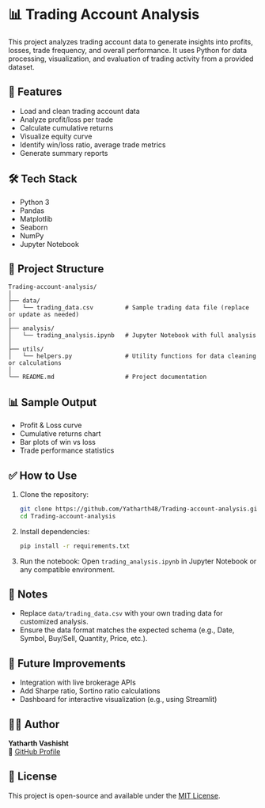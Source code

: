 # 📊 Trading Account Analysis

This project analyzes trading account data to generate insights into profits, losses, trade frequency, and overall performance. It uses Python for data processing, visualization, and evaluation of trading activity from a provided dataset.

## 🚀 Features

- Load and clean trading account data
- Analyze profit/loss per trade
- Calculate cumulative returns
- Visualize equity curve
- Identify win/loss ratio, average trade metrics
- Generate summary reports

## 🛠️ Tech Stack

- Python 3
- Pandas
- Matplotlib
- Seaborn
- NumPy
- Jupyter Notebook

## 📁 Project Structure

```
Trading-account-analysis/
│
├── data/
│   └── trading_data.csv         # Sample trading data file (replace or update as needed)
│
├── analysis/
│   └── trading_analysis.ipynb   # Jupyter Notebook with full analysis
│
├── utils/
│   └── helpers.py               # Utility functions for data cleaning or calculations
│
└── README.md                    # Project documentation
```

## 📊 Sample Output

- Profit & Loss curve
- Cumulative returns chart
- Bar plots of win vs loss
- Trade performance statistics

## ✅ How to Use

1. Clone the repository:
   ```bash
   git clone https://github.com/Yatharth48/Trading-account-analysis.git
   cd Trading-account-analysis
   ```

2. Install dependencies:
   ```bash
   pip install -r requirements.txt
   ```

3. Run the notebook:
   Open `trading_analysis.ipynb` in Jupyter Notebook or any compatible environment.

## 📌 Notes

- Replace `data/trading_data.csv` with your own trading data for customized analysis.
- Ensure the data format matches the expected schema (e.g., Date, Symbol, Buy/Sell, Quantity, Price, etc.).

## 🧠 Future Improvements

- Integration with live brokerage APIs
- Add Sharpe ratio, Sortino ratio calculations
- Dashboard for interactive visualization (e.g., using Streamlit)

## 🧑‍💻 Author

**Yatharth Vashisht**  
🔗 [GitHub Profile](https://github.com/Yatharth48)

## 📄 License

This project is open-source and available under the [MIT License](LICENSE).
